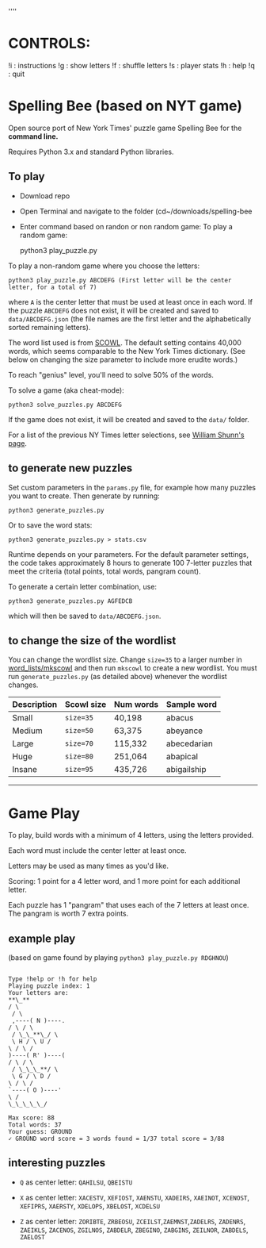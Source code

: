 ''''

# CONTROLS: 
!i : instructions
!g : show letters
!f : shuffle letters
!s : player stats
!h : help
!q : quit


# Spelling Bee (based on NYT game)


Open source port of New York Times' puzzle game Spelling Bee for the **command line.**

Requires Python 3.x and standard Python libraries.

## To play
- Download repo
- Open Terminal and navigate to the folder (cd~/downloads/spelling-bee
- Enter command based on randon or non random game:
To play a random game:

    python3 play_puzzle.py

To play a non-random game where you choose the letters:

    python3 play_puzzle.py ABCDEFG (First letter will be the center letter, for a total of 7)

where `A` is the center letter that must be used at least once in each word. If the puzzle `ABCDEFG` does not exist, it will be created and saved to `data/ABCDEFG.json` (the file names are the first letter and the alphabetically sorted remaining letters).

The word list used is from [SCOWL](http://wordlist.aspell.net/). The default setting contains 40,000 words, which seems comparable to the New York Times dictionary. (See below on changing the size parameter to include more erudite words.)

To reach "genius" level, you'll need to solve 50% of the words.

To solve a game (aka cheat-mode):

    python3 solve_puzzles.py ABCDEFG

If the game does not exist, it will be created and saved to the `data/` folder.

For a list of the previous NY Times letter selections, see [William Shunn's page](https://www.shunn.net/bee/?past=1).

## to generate new puzzles

Set custom parameters in the `params.py` file, for example how many puzzles you want to create. Then generate by running:

    python3 generate_puzzles.py

Or to save the word stats:

    python3 generate_puzzles.py > stats.csv

Runtime depends on your parameters. For the default parameter settings, the code takes approximately 8 hours to generate 100 7-letter puzzles that meet the criteria (total points, total words, pangram count).

To generate a certain letter combination, use:

    python3 generate_puzzles.py AGFEDCB

which will then be saved to `data/ABCDEFG.json`.

## to change the size of the wordlist

You can change the wordlist size. Change `size=35` to a larger number in [word_lists/mkscowl](word_lists/mkscowl) and then run `mkscowl` to create a new wordlist. You must run `generate_puzzles.py` (as detailed above) whenever the wordlist changes.

| Description | Scowl size | Num words | Sample word |
| ----------- | ---------- | --------- | ----------- |
| Small       | `size=35`  | 40,198    | abacus      |
| Medium      | `size=50`  | 63,375    | abeyance    |
| Large       | `size=70`  | 115,332   | abecedarian |
| Huge        | `size=80`  | 251,064   | abapical    |
| Insane      | `size=95`  | 435,726   | abigailship |

---

# Game Play

To play, build words with a minimum of 4 letters, using the letters provided.

Each word must include the center letter at least once.

Letters may be used as many times as you'd like.

Scoring: 1 point for a 4 letter word, and 1 more point for each additional letter.

Each puzzle has 1 "pangram" that uses each of the 7 letters at least once. The pangram is worth 7 extra points.

## example play

(based on game found by playing `python3 play_puzzle.py RDGHNOU`)

```

Type !help or !h for help
Playing puzzle index: 1
Your letters are:
**\_**
/ \
 / \
 ,----( N )----.
/ \ / \
 / \_\_**\_/ \
 \ H / \ U /
\ / \ /
)----( R' )----(
/ \ / \
 / \_\_\_**/ \
 \ G / \ D /
\ / \ /
`----( O )----'
\ /
\_\_\_\_\_/

Max score: 88
Total words: 37
Your guess: GROUND
✓ GROUND word score = 3 words found = 1/37 total score = 3/88

```

## interesting puzzles

- `Q` as center letter: `QAHILSU`, `QBEISTU`

- `X` as center letter: `XACESTV`, `XEFIOST`, `XAENSTU`, `XADEIRS`, `XAEINOT`, `XCENOST`, `XEFIPRS`, `XAERSTY`, `XDELOPS`, `XBELOST`, `XCDELSU`

- `Z` as center letter: `ZORIBTE`, `ZRBEOSU`, `ZCEILST`,`ZAEMNST`,`ZADELRS`, `ZADENRS`, `ZAEIKLS`, `ZACENOS`, `ZGILNOS`, `ZABDELR`, `ZBEGINO`, `ZABGINS`, `ZEILNOR`, `ZABDELS`, `ZAELOST`
```

